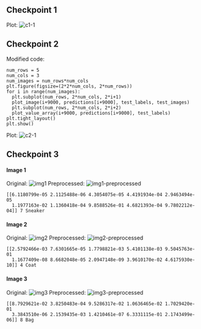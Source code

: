 ## Checkpoint 1
Plot:
![c1-1](https://user-images.githubusercontent.com/18493608/162345548-db628426-bb46-48f4-8d23-277eae83c5a2.png)

## Checkpoint 2
Modified code:
```
num_rows = 5
num_cols = 3
num_images = num_rows*num_cols
plt.figure(figsize=(2*2*num_cols, 2*num_rows))
for i in range(num_images):
  plt.subplot(num_rows, 2*num_cols, 2*i+1)
  plot_image(i+9000, predictions[i+9000], test_labels, test_images)
  plt.subplot(num_rows, 2*num_cols, 2*i+2)
  plot_value_array(i+9000, predictions[i+9000], test_labels)
plt.tight_layout()
plt.show()
```

Plot:
![c2-1](https://user-images.githubusercontent.com/18493608/162345558-2ac48882-30e8-48ea-8784-f859d2072d29.png)

## Checkpoint 3
#### Image 1
Original: 
![img1](https://user-images.githubusercontent.com/18493608/162345802-a78e9f80-d731-47ef-bfa9-9289b366815a.jpg)
Preprocessed: 
![img1-preprocessed](https://user-images.githubusercontent.com/18493608/162345624-bd43dcc1-fba6-43cf-bfbc-00348e6a5ef5.jpg)
```
[[6.1180799e-05 2.1125488e-06 4.3054075e-05 4.4191934e-04 2.9463494e-05
  1.1977163e-02 1.1360418e-04 9.8588526e-01 4.6821393e-04 9.7802212e-04]] 7 Sneaker
```

#### Image 2
Original:
![img2](https://user-images.githubusercontent.com/18493608/162345632-42abdda0-b24b-4bcf-a55b-4a669bc35e32.jpg)
Preprocessed: 
![img2-preprocessed](https://user-images.githubusercontent.com/18493608/162345636-2cfbec16-09ef-4e0b-a0d5-425056c75916.jpg)
```
[[2.5792466e-03 7.6301665e-05 1.7798821e-03 5.4101138e-03 9.5045763e-01
  1.1677409e-08 8.6682048e-05 2.0947148e-09 3.9610170e-02 4.6175930e-10]] 4 Coat
```

#### Image 3
Original: 
![img3](https://user-images.githubusercontent.com/18493608/162345644-0d2c6670-e2d7-4376-8df7-939fa9c39bfe.jpg)
Preprocessed: 
![img3-preprocessed](https://user-images.githubusercontent.com/18493608/162345656-c5032c90-adc1-4beb-8243-9ab68087023f.jpg)
```
[[8.7929621e-02 3.8250483e-04 9.5286317e-02 1.0636465e-02 1.7029420e-01
  3.3843510e-06 2.1539435e-03 1.4210461e-07 6.3331115e-01 2.1743499e-06]] 8 Bag
```
